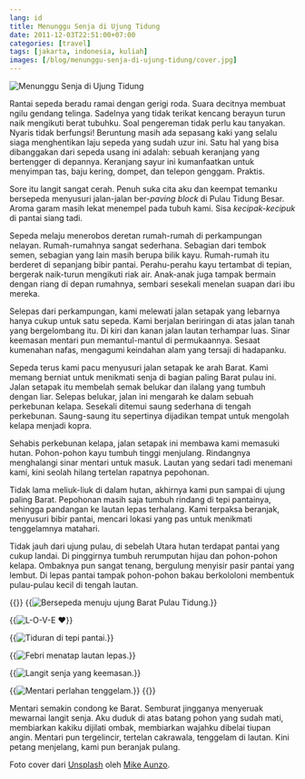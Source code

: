 ```yaml
---
lang: id
title: Menunggu Senja di Ujung Tidung
date: 2011-12-03T22:51:00+07:00
categories: [travel]
tags: [jakarta, indonesia, kuliah]
images: [/blog/menunggu-senja-di-ujung-tidung/cover.jpg]
---
```

![Menunggu Senja di Ujung Tidung](cover.jpg)

Rantai sepeda beradu ramai dengan gerigi roda. Suara decitnya membuat ngilu gendang telinga. Sadelnya yang tidak terikat kencang berayun turun naik mengikuti berat tubuhku. Soal pengereman tidak perlu kau tanyakan. Nyaris tidak berfungsi! Beruntung masih ada sepasang kaki yang selalu siaga menghentikan laju sepeda yang sudah uzur ini. Satu hal yang bisa dibanggakan dari sepeda usang ini adalah: sebuah keranjang yang bertengger di depannya. Keranjang sayur ini kumanfaatkan untuk menyimpan tas, baju kering, dompet, dan telepon genggam. Praktis.

Sore itu langit sangat cerah. Penuh suka cita aku dan keempat temanku bersepeda menyusuri jalan-jalan ber-*paving block* di Pulau Tidung Besar. Aroma garam masih lekat menempel pada tubuh kami. Sisa *kecipak-kecipuk* di pantai siang tadi.

Sepeda melaju menerobos deretan rumah-rumah di perkampungan nelayan. Rumah-rumahnya sangat sederhana. Sebagian dari tembok semen, sebagian yang lain masih berupa bilik kayu. Rumah-rumah itu berderet di sepanjang bibir pantai. Perahu-perahu kayu tertambat di tepian, bergerak naik-turun mengikuti riak air. Anak-anak juga tampak bermain dengan riang di depan rumahnya, sembari sesekali menelan suapan dari ibu mereka.

Selepas dari perkampungan, kami melewati jalan setapak yang lebarnya hanya cukup untuk satu sepeda. Kami berjalan beriringan di atas jalan tanah yang bergelombang itu. Di kiri dan kanan jalan lautan terhampar luas. Sinar keemasan mentari pun memantul-mantul di permukaannya. Sesaat kumenahan nafas, mengagumi keindahan alam yang tersaji di hadapanku.

Sepeda terus kami pacu menyusuri jalan setapak ke arah Barat. Kami memang berniat untuk menikmati senja di bagian paling Barat pulau ini. Jalan setapak itu membelah semak belukar dan ilalang yang tumbuh dengan liar. Selepas belukar, jalan ini mengarah ke dalam sebuah perkebunan kelapa. Sesekali ditemui saung sederhana di tengah perkebunan. Saung-saung itu sepertinya dijadikan tempat untuk mengolah kelapa menjadi kopra.

Sehabis perkebunan kelapa, jalan setapak ini membawa kami memasuki hutan. Pohon-pohon kayu tumbuh tinggi menjulang. Rindangnya menghalangi sinar mentari untuk masuk. Lautan yang sedari tadi menemani kami, kini seolah hilang tertelan rapatnya pepohonan.

Tidak lama meliuk-liuk di dalam hutan, akhirnya kami pun sampai di ujung paling Barat. Pepohonan masih saja tumbuh rindang di tepi pantainya, sehingga pandangan ke lautan lepas terhalang. Kami terpaksa beranjak, menyusuri bibir pantai, mencari lokasi yang pas untuk menikmati tenggelamnya matahari.

Tidak jauh dari ujung pulau, di sebelah Utara hutan terdapat pantai yang cukup landai. Di pinggirnya tumbuh rerumputan hijau dan pohon-pohon kelapa. Ombaknya pun sangat tenang, bergulung menyisir pasir pantai yang lembut. Di lepas pantai tampak pohon-pohon bakau berkololoni membentuk pulau-pulau kecil di tengah lautan.

{{<gallery>}}
{{<img alt="Bersepeda menuju ujung Barat Pulau Tidung." src="01-bersepeda-mengejar-sunset.jpg">}}

{{<img alt="L-O-V-E ❤️" src="02-siluet.jpg">}}

{{<img alt="Tiduran di tepi pantai." src="03-tidur-di-tepi-pantai.jpg">}}

{{<img alt="Febri menatap lautan lepas." src="04-menatap-lautan-luas.jpg">}}

{{<img alt="Langit senja yang keemasan." src="05-langit-senja-keemasan.jpg">}}

{{<img alt="Mentari perlahan tenggelam." src="06-mentari-perlahan-tenggelam.jpg">}}
{{</gallery>}}

Mentari semakin condong ke Barat. Semburat jingganya menyeruak mewarnai langit senja. Aku duduk di atas batang pohon yang sudah mati, membiarkan kakiku dijilati ombak, membiarkan wajahku dibelai tiupan angin. Mentari pun tergelincir, tertelan cakrawala, tenggelam di lautan. Kini petang menjelang, kami pun beranjak pulang.

Foto cover dari [Unsplash](https://unsplash.com/photos/yYSnv8meSMY) oleh [Mike Aunzo](https://unsplash.com/@maunzo).
